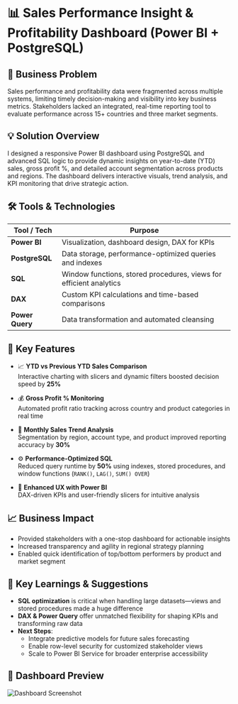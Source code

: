 # 📊 Sales Performance Insight & Profitability Dashboard (Power BI + PostgreSQL)

## 🎯 Business Problem

Sales performance and profitability data were fragmented across multiple systems, limiting timely decision-making and visibility into key business metrics. Stakeholders lacked an integrated, real-time reporting tool to evaluate performance across 15+ countries and three market segments.

## 💡 Solution Overview

I designed a responsive Power BI dashboard using PostgreSQL and advanced SQL logic to provide dynamic insights on year-to-date (YTD) sales, gross profit %, and detailed account segmentation across products and regions. The dashboard delivers interactive visuals, trend analysis, and KPI monitoring that drive strategic action.

## 🛠️ Tools & Technologies

| Tool / Tech           | Purpose                                                                 |
|-----------------------|-------------------------------------------------------------------------|
| **Power BI**          | Visualization, dashboard design, DAX for KPIs                           |
| **PostgreSQL**        | Data storage, performance-optimized queries and indexes                 |
| **SQL**               | Window functions, stored procedures, views for efficient analytics      |
| **DAX**               | Custom KPI calculations and time-based comparisons                      |
| **Power Query**       | Data transformation and automated cleansing                             |

## 🔧 Key Features

- 📈 **YTD vs Previous YTD Sales Comparison**  
  Interactive charting with slicers and dynamic filters boosted decision speed by **25%**

- 💰 **Gross Profit % Monitoring**  
  Automated profit ratio tracking across country and product categories in real time

- 📅 **Monthly Sales Trend Analysis**  
  Segmentation by region, account type, and product improved reporting accuracy by **30%**

- ⚙️ **Performance-Optimized SQL**  
  Reduced query runtime by **50%** using indexes, stored procedures, and window functions (`RANK()`, `LAG()`, `SUM() OVER`)

- 🧠 **Enhanced UX with Power BI**  
  DAX-driven KPIs and user-friendly slicers for intuitive analysis

## 📈 Business Impact

- Provided stakeholders with a one-stop dashboard for actionable insights
- Increased transparency and agility in regional strategy planning
- Enabled quick identification of top/bottom performers by product and market segment

## 🧠 Key Learnings & Suggestions

- **SQL optimization** is critical when handling large datasets—views and stored procedures made a huge difference
- **DAX & Power Query** offer unmatched flexibility for shaping KPIs and transforming raw data
- **Next Steps**:
  - Integrate predictive models for future sales forecasting
  - Enable row-level security for customized stakeholder views
  - Scale to Power BI Service for broader enterprise accessibility

## 📸 Dashboard Preview

![Dashboard Screenshot](dashboard.png)


